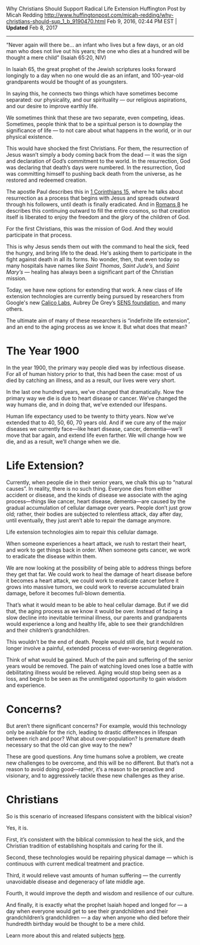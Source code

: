 Why Christians Should Support Radical Life Extension
Huffington Post
by Micah Redding
http://www.huffingtonpost.com/micah-redding/why-christians-should-sup_1_b_9190470.html
Feb 9, 2016, 02:44 PM EST | **Updated** Feb 8, 2017

---

“Never again will there be…
an infant who lives but a few days,
    or an old man who does not live out his years;
the one who dies at a hundred
    will be thought a mere child” (Isaiah 65:20, NIV)

In Isaiah 65, the great prophet of the Jewish scriptures looks forward longingly to a day when no one would die as an infant, and 100-year-old grandparents would be thought of as youngsters.

In saying this, he connects two things which have sometimes become separated: our physicality, and our spirituality — our religious aspirations, and our desire to improve earthly life. 

We sometimes think that these are two separate, even competing, ideas. Sometimes, people think that to be a spiritual person is to downplay the significance of life — to not care about what happens in the world, or in our physical existence. 

This would have shocked the first Christians. For them, the resurrection of Jesus wasn’t simply a body coming back from the dead — it was the sign and declaration of God’s commitment to the world. In the resurrection, God was declaring that death’s days were numbered. In the resurrection, God was committing himself to pushing back death from the universe, as he restored and redeemed creation. 

The apostle Paul describes this in [1 Corinthians 15](https://www.biblegateway.com/passage/?search=1+Corinthians+15%3A22-26&version=NIV), where he talks about resurrection as a process that begins with Jesus and spreads outward through his followers, until death is finally eradicated. And in [Romans 8](https://www.biblegateway.com/passage/?search=Romans+8%3A19-21&version=NIV) he describes this continuing outward to fill the entire cosmos, so that creation itself is liberated to enjoy the freedom and the glory of the children of God.

For the first Christians, this was the mission of God. And they would participate in that process. 

This is why Jesus sends them out with the command to heal the sick, feed the hungry, and bring life to the dead. He's asking them to participate in the fight against death in all its forms. No wonder, then, that even today so many hospitals have names like *Saint Thomas*, *Saint Jude’s*, and *Saint Mary’s* — healing has always been a significant part of the Christian mission. 

Today, we have new options for extending that work. A new class of life extension technologies are currently being pursued by researchers from Google's new [Calico Labs](http://www.calicolabs.com/), Aubrey De Grey’s [SENS foundation](http://www.sens.org/), and many others. 

The ultimate aim of many of these researchers is “indefinite life extension”, and an end to the aging process as we know it. But what does that mean?

# The Year 1900

In the year 1900, the primary way people died was by infectious disease. For all of human history prior to that, this had been the case: most of us died by catching an illness, and as a result, our lives were very short.

In the last one hundred years, we’ve changed that dramatically. Now the primary way we die is due to heart disease or cancer. We’ve changed the way humans die, and in doing that, we’ve extended our lifespans.

Human life expectancy used to be twenty to thirty years. Now we’ve extended that to 40, 50, 60, 70 years old. And if we cure any of the major diseases we currently face—like heart disease, cancer, dementia—we’ll move that bar again, and extend life even farther. We will change how we die, and as a result, we’ll change when we die.

# Life Extension?

Currently, when people die in their senior years, we chalk this up to “natural causes”. In reality, there is no such thing. Everyone dies from either accident or disease, and the kinds of disease we associate with the aging process—things like cancer, heart disease, dementia—are caused by the gradual accumulation of cellular damage over years. People don’t just grow old; rather, their bodies are subjected to relentless attack, day after day, until eventually, they just aren’t able to repair the damage anymore. 

Life extension technologies aim to repair this cellular damage.

When someone experiences a heart attack, we rush to restart their heart, and work to get things back in order. When someone gets cancer, we work to eradicate the disease within them.

We are now looking at the possibility of being able to address things before they get that far. We could work to heal the damage of heart disease before it becomes a heart attack, we could work to eradicate cancer before it grows into massive tumors, we could work to reverse accumulated brain damage, before it becomes full-blown dementia.

That’s what it would mean to be able to heal cellular damage. But if we did that, the aging process as we know it would be over. Instead of facing a slow decline into inevitable terminal illness, our parents and grandparents would experience a long and healthy life, able to see their grandchildren and their children’s grandchildren.

This wouldn’t be the end of death. People would still die, but it would no longer involve a painful, extended process of ever-worsening degeneration.

Think of what would be gained. Much of the pain and suffering of the senior years would be removed. The pain of watching loved ones lose a battle with debilitating illness would be relieved. Aging would stop being seen as a loss, and begin to be seen as the unmitigated opportunity to gain wisdom and experience.

# Concerns?

But aren’t there significant concerns? For example, would this technology only be available for the rich, leading to drastic differences in lifespan between rich and poor? What about over-population? Is premature death necessary so that the old can give way to the new?

These are good questions. Any time humans solve a problem, we create new challenges to be overcome, and this will be no different. But that’s not a reason to avoid doing good—rather, it’s a reason to be proactive and visionary, and to aggressively tackle these new challenges as they arise.

# Christians

So is this scenario of increased lifespans consistent with the biblical vision?

Yes, it is. 

First, it’s consistent with the biblical commission to heal the sick, and the Christian tradition of establishing hospitals and caring for the ill. 

Second, these technologies would be repairing physical damage — which is continuous with current medical treatment and practice. 

Third, it would relieve vast amounts of human suffering — the currently unavoidable disease and degeneracy of late middle age. 

Fourth, it would improve the depth and wisdom and resilience of our culture. 

And finally, it is exactly what the prophet Isaiah hoped and longed for — a day when everyone would get to see their grandchildren and their grandchildren’s grandchildren — a day when anyone who died before their hundredth birthday would be thought to be a mere child.

Learn more about this and related subjects [here]().
